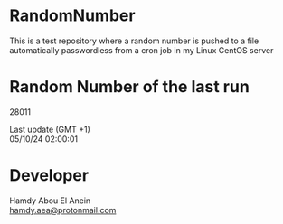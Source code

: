 # RandomNumber    
This is a test repository where a random number is pushed to a file automatically passwordless from a cron job in my Linux CentOS server    
# Random Number of the last run   
28011
      
Last update (GMT +1)    
05/10/24 02:00:01
# Developer    
Hamdy Abou El Anein   
hamdy.aea@protonmail.com
